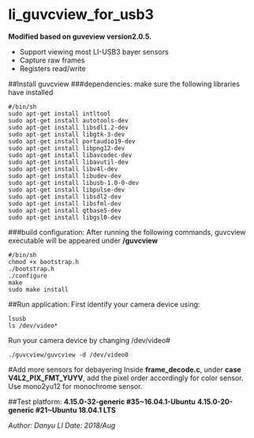 # li_guvcview_for_usb3

__Modified based on guveview version2.0.5.__
- Support viewing most LI-USB3 bayer sensors 
- Capture raw frames 
- Registers read/write

##Install guvcview
###dependencies:
make sure the following libraries have installed
```
#/bin/sh
sudo apt-get install intltool
sudo apt-get install autotools-dev
sudo apt-get install libsdl1.2-dev
sudo apt-get install libgtk-3-dev
sudo apt-get install portaudio19-dev
sudo apt-get install libpng12-dev
sudo apt-get install libavcodec-dev
sudo apt-get install libavutil-dev
sudo apt-get install libv4l-dev
sudo apt-get install libudev-dev
sudo apt-get install libusb-1.0-0-dev
sudo apt-get install libpulse-dev
sudo apt-get install libsdl2-dev
sudo apt-get install libsfml-dev
sudo apt-get install qtbase5-dev
sudo apt-get install libgsl0-dev
```

###build configuration:
After running the following commands, guvcview executable will be appeared under __/guvcview__
```
#/bin/sh
chmod +x bootstrap.h
./bootstrap.h
./configure
make
sudo make install
```

##Run application:
First identify your camera device using:
```
lsusb
ls /dev/video*
```
Run your camera device by changing /dev/video#
```
./guvcview/guvcview -d /dev/video0  
```

#Add more sensors for debayering
Inside __frame_decode.c__, under __case V4L2_PIX_FMT_YUYV__, add the pixel order accordingly for color sensor.
Use mono2yu12 for monochrome sensor.

##Test platform:
__4.15.0-32-generic #35~16.04.1-Ubuntu__
__4.15.0-20-generic #21~Ubuntu 18.04.1 LTS__

_Author: Danyu LI   Date: 2018/Aug_

